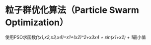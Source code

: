 粒子群优化算法（Particle Swarm Optimization）
===========================================
使用PSO求函数*f(x1,x2,x3,x4)=x1+(x2)^2+x3x4 + sin(x1+x2) + 1*最小值
